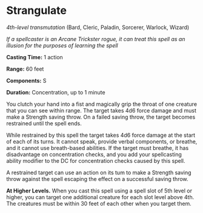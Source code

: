 # Strangulate
*4th-level transmutation* (Bard, Cleric, Paladin, Sorcerer, Warlock, Wizard)

*If a spellcaster is an Arcane Trickster rogue, it can treat this spell as an illusion for the purposes of learning the spell*

**Casting Time:** 1 action

**Range:** 60 feet

**Components:** S

**Duration:** Concentration, up to 1 minute

You clutch your hand into a fist and magically grip the throat of one creature that you can see within range. The target takes 4d6 force damage and must make a Strength saving throw. On a failed saving throw, the target becomes restrained until the spell ends.

While restrained by this spell the target takes 4d6 force damage at the start of each of its turns. It cannot speak, provide verbal components, or breathe, and it cannot use breath-based abilities. If the target must breathe, it has disadvantage on concentration checks, and you add your spellcasting ability modifier to the DC for concentration checks caused by this spell.

A restrained target can use an action on its tum to make a Strength saving throw against the spell escaping the effect on a successful saving throw.

**At Higher Levels.** When you cast this spell using a spell slot of 5th level or higher, you can target one additional creature for each slot level above 4th. The creatures must be within 30 feet of each other when you target them.
